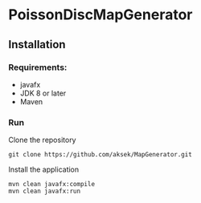 # PoissonDiscMapGenerator

## Installation

### Requirements:
- javafx
- JDK 8 or later
- Maven

### Run
Clone the repository
```
git clone https://github.com/aksek/MapGenerator.git
```
Install the application
```
mvn clean javafx:compile
mvn clean javafx:run

```

